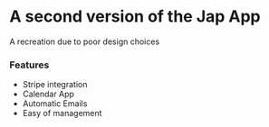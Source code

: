 # A second version of the Jap App

A recreation due to poor design choices






### Features 
- Stripe integration
- Calendar App
- Automatic Emails
- Easy of management
